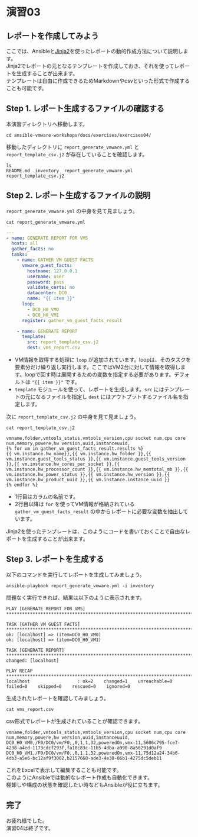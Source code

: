 # 演習03

## レポートを作成してみよう

ここでは、Ansibleと[Jinja2](http://jinja.pocoo.org/docs/2.10/)を使ったレポートの動的作成方法について説明します。  
Jinja2でレポートの元となるテンプレートを作成しておき、それを使ってレポートを生成することが出来ます。  
テンプレートは自由に作成できるためMarkdownやcsvといった形式で作成することも可能です。

## Step 1. レポート生成するファイルの確認する

本演習ディレクトリへ移動します。

```
cd ansible-vmware-workshops/docs/exercises/exercises04/
```

移動したディレクトリに `report_generate_vmware.yml` と `report_template_csv.j2` が存在していることを確認します。

```
ls
README.md  inventory  report_generate_vmware.yml  report_template_csv.j2
```

## Step 2. レポート生成するファイルの説明

`report_generate_vmware.yml` の中身を見て見ましょう。

```
cat report_generate_vmware.yml
```

```yaml
---
- name: GENERATE REPORT FOR VMS
  hosts: all
  gather_facts: no
  tasks:
    - name: GATHER VM GUEST FACTS
      vmware_guest_facts:
        hostname: 127.0.0.1
        username: user
        password: pass
        validate_certs: no
        datacenter: DC0
        name: "{{ item }}"
      loop:
        - DC0_H0_VM0
        - DC0_H0_VM1
      register: gather_vm_guest_facts_result

    - name: GENERATE REPORT
      template:
        src: report_template_csv.j2
        dest: vms_report.csv
```

* VM情報を取得する処理に `loop` が追加されています。loopは、そのタスクを要素分だけ繰り返し実行します。ここではVM2台に対して情報を取得します。loopで回す時は展開するための変数を指定する必要があります。デフォルトは `"{{ item }}"` です。
* `template` モジュールを使って、レポートを生成します。`src` にはテンプレートの元になるファイルを指定し `dest` にはアウトプットするファイル名を指定します。

次に `report_template_csv.j2` の中身を見て見ましょう。

```
cat report_template_csv.j2
```

```
vmname,folder,vmtools_status,vmtools_version,cpu socket num,cpu core num,memory,powere,hw version,uuid,instanceuuid,
{% for vm in gather_vm_guest_facts_result.results %}
{{ vm.instance.hw_name}},{{ vm.instance.hw_folder }},{{ vm.instance.guest_tools_status }},{{ vm.instance.guest_tools_version }},{{ vm.instance.hw_cores_per_socket }},{{ vm.instance.hw_processor_count }},{{ vm.instance.hw_memtotal_mb }},{{ vm.instance.hw_power_status }},{{ vm.instance.hw_version }},{{ vm.instance.hw_product_uuid }},{{ vm.instance.instance_uuid }}
{% endfor %}
```

* 1行目はカラムの名前です。
* 2行目以降は `for` を使ってVM情報が格納されている `gather_vm_guest_facts_result` の中からレポートに必要な変数を抽出しています。

Jinja2を使ったテンプレートは、このようにコードを書いておくことで自由なレポートを生成することが出来ます。

## Step 3. レポートを生成する

以下のコマンドを実行してレポートを生成してみましょう。

```
ansible-playbook report_generate_vmware.yml -i inventory
```

問題なく実行できれば、結果は以下のように表示されます。

```
PLAY [GENERATE REPORT FOR VMS] *****************************************************************************************************************************

TASK [GATHER VM GUEST FACTS] *******************************************************************************************************************************
ok: [localhost] => (item=DC0_H0_VM0)
ok: [localhost] => (item=DC0_H0_VM1)

TASK [GENERATE REPORT] *************************************************************************************************************************************
changed: [localhost]

PLAY RECAP *************************************************************************************************************************************************
localhost                  : ok=2    changed=1    unreachable=0    failed=0    skipped=0    rescued=0    ignored=0
```

生成されたレポートを確認してみましょう。

```
cat vms_report.csv
```

csv形式でレポートが生成されていることが確認できます。

```
vmname,folder,vmtools_status,vmtools_version,cpu socket num,cpu core num,memory,powere,hw version,uuid,instanceuuid,
DC0_H0_VM0,/F0/DC0/vm/F0,,0,1,1,32,poweredOn,vmx-11,5606c795-fce7-4238-a4ed-1173cdcf293f,fa18c83c-11b5-4dba-a990-8a56291d0af9
DC0_H0_VM1,/F0/DC0/vm/F0,,0,1,1,32,poweredOn,vmx-11,75d12a24-34b6-4db3-a5e6-bc12af9f3002,b2157668-ade3-4e38-86b1-4275dc5deb11
```

これをExcelで表示して編集することも可能です。  
このようにAnsibleでは動的なレポート作成も自動化できます。  
棚卸しや構成の状態を確認したい時などもAnsibleが役に立ちます。

## 完了

お疲れ様でした。  
演習04は終了です。
